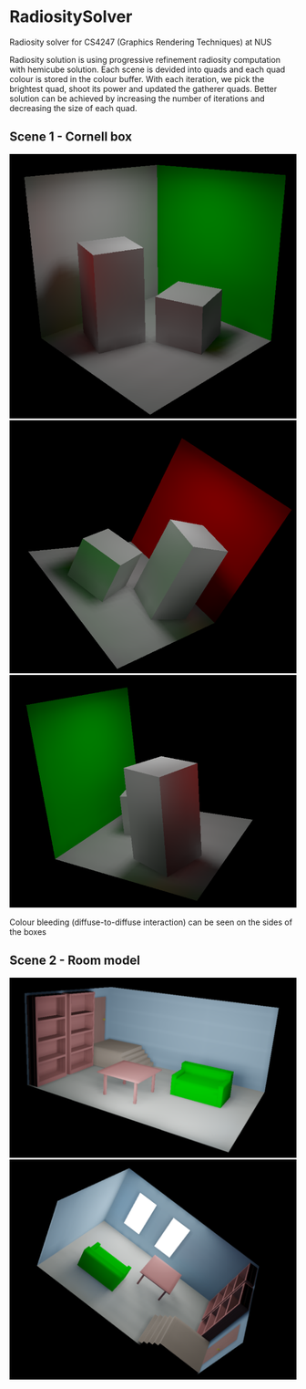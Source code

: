 # RadiositySolver
Radiosity solver for CS4247 (Graphics Rendering Techniques) at NUS

Radiosity solution is using progressive refinement radiosity computation with hemicube solution.
Each scene is devided into quads and each quad colour is stored in the colour buffer. 
With each iteration, we pick the brightest quad, shoot its power and updated the gatherer quads.
Better solution can be achieved by increasing the number of iterations and decreasing the size of each quad.

## Scene 1 - Cornell box 
<img src="https://github.com/Futuramistic/RadiositySolver/blob/master/cornell_box_1.PNG">
<img src="https://github.com/Futuramistic/RadiositySolver/blob/master/cornell_box_2.PNG">
<img src="https://github.com/Futuramistic/RadiositySolver/blob/master/cornell_box_3.PNG">

Colour bleeding (diffuse-to-diffuse interaction) can be seen on the sides of the boxes

## Scene 2 - Room model
<img src="https://github.com/Futuramistic/RadiositySolver/blob/master/new_model_2.PNG">
<img src="https://github.com/Futuramistic/RadiositySolver/blob/master/new_model_3.PNG">
